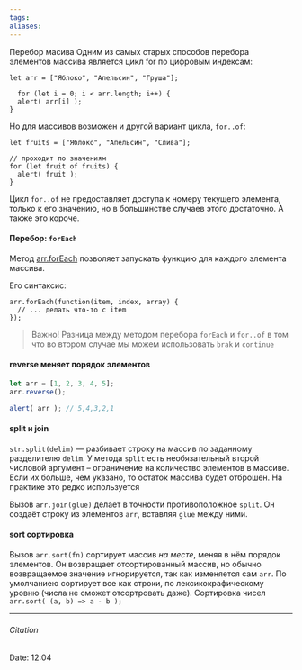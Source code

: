 ```yaml
---
tags: 
aliases: 
---
```

Перебор масива
Одним из самых старых способов перебора элементов массива является цикл for по цифровым индексам:
```
let arr = ["Яблоко", "Апельсин", "Груша"];

  for (let i = 0; i < arr.length; i++) {
  alert( arr[i] );
}
```

Но для массивов возможен и другой вариант цикла, `for..of`:
```
let fruits = ["Яблоко", "Апельсин", "Слива"];

// проходит по значениям
for (let fruit of fruits) {
  alert( fruit );
}
```

Цикл `for..of` не предоставляет доступа к номеру текущего элемента, только к его значению, но в большинстве случаев этого достаточно. А также это короче.

#### Перебор: `forEach`
Метод [arr.forEach](https://developer.mozilla.org/ru/docs/Web/JavaScript/Reference/Global_Objects/Array/forEach) позволяет запускать функцию для каждого элемента массива.

Его синтаксис:
```
arr.forEach(function(item, index, array) {
  // ... делать что-то с item
});
```

> Важно! Разница между методом перебора `forEach` и `for..of`  в том что во втором случае мы можем использовать `brak` и `continue`
#### reverse меняет порядок элементов 
``` js
let arr = [1, 2, 3, 4, 5];
arr.reverse();

alert( arr ); // 5,4,3,2,1
```


#### split и join
`str.split(delim)` — разбивает строку на массив по заданному разделителю `delim`. У метода `split` есть необязательный второй числовой аргумент – ограничение на количество элементов в массиве. Если их больше, чем указано, то остаток массива будет отброшен. На практике это редко используется

Вызов `arr.join(glue)` делает в точности противоположное `split`. Он создаёт строку из элементов `arr`, вставляя `glue` между ними. 
#### sort сортировка 
Вызов  `arr.sort(fn)` сортирует массив _на месте_, меняя в нём порядок элементов. Он возвращает отсортированный массив, но обычно возвращаемое значение игнорируется, так как изменяется сам `arr`. По умолчаниею сортирует все как строки, по лексикокрафическому уровню (числа не сможет отсортровать даже). Сортировка чисел ` arr.sort( (a, b) => a - b );`



---
###### Citation
Date: 12:04 
